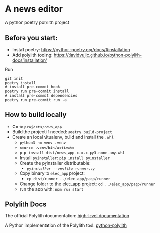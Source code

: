 # A news editor

A python poetry polylith project

## Before you start:

- Install poetry: https://python-poetry.org/docs/#installation
- Add polylith tooling: https://davidvujic.github.io/python-polylith-docs/installation/

Run

```shell
git init
poetry install
# install pre-commit hook
poetry run pre-commit install
# install pre-commit dependencies
poetry run pre-commit run -a
```

## How to build locally

- Go to `projects/news_app`
- Build the project if needed: `poetry build-project`
- Create an local vitualenv, build and install the `.whl`:
  - `python3 -m venv .venv`
  - `source .venv/bin/activate`
  - `pip install dist/news_app-x.x.x-py3-none-any.whl`
  - Install `pyinstaller`: `pip install pyinstaller`
  - Create the pyinstaller distributable:
    - `pyinstaller --onefile runner.py`
  - Copy binary to `elec_app` project:
    - `cp dist/runner ../elec_app/papp/runner`
  - Change folder to the elec_app project: `cd ../elec_app/papp/runner`
  - run the app with: `npm run start`

## Polylith Docs
The official Polylith documentation:
[high-level documentation](https://polylith.gitbook.io/polylith)

A Python implementation of the Polylith tool:
[python-polylith](https://github.com/DavidVujic/python-polylith)

